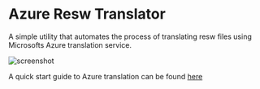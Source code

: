 # Azure Resw Translator

A simple utility that automates the process of translating resw files using Microsofts Azure translation service.

![screenshot](https://github.com/DHancock/AzureReswTranslator/assets/28826959/51bd562f-ad0c-4ab5-b9df-df00df7b0686)

A quick start guide to Azure translation can be found [here](https://learn.microsoft.com/en-us/azure/ai-services/Translator/quickstart-text-rest-api?tabs=csharp)
